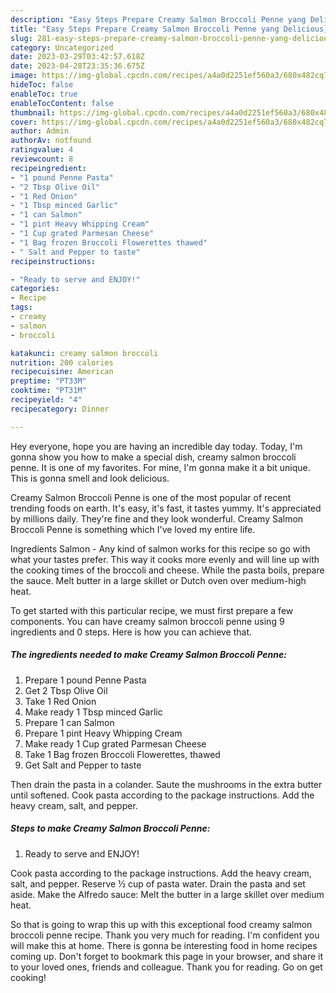 ```yaml
---
description: "Easy Steps Prepare Creamy Salmon Broccoli Penne yang Delicious}"
title: "Easy Steps Prepare Creamy Salmon Broccoli Penne yang Delicious}"
slug: 281-easy-steps-prepare-creamy-salmon-broccoli-penne-yang-delicious
category: Uncategorized
date: 2023-03-29T03:42:57.618Z
date: 2023-04-28T23:35:36.675Z
image: https://img-global.cpcdn.com/recipes/a4a0d2251ef560a3/680x482cq70/creamy-salmon-broccoli-penne-recipe-main-photo.jpg
hideToc: false
enableToc: true
enableTocContent: false
thumbnail: https://img-global.cpcdn.com/recipes/a4a0d2251ef560a3/680x482cq70/creamy-salmon-broccoli-penne-recipe-main-photo.jpg
cover: https://img-global.cpcdn.com/recipes/a4a0d2251ef560a3/680x482cq70/creamy-salmon-broccoli-penne-recipe-main-photo.jpg
author: Admin
authorAv: notfound
ratingvalue: 4
reviewcount: 8
recipeingredient:
- "1 pound Penne Pasta"
- "2 Tbsp Olive Oil"
- "1 Red Onion"
- "1 Tbsp minced Garlic"
- "1 can Salmon"
- "1 pint Heavy Whipping Cream"
- "1 Cup grated Parmesan Cheese"
- "1 Bag frozen Broccoli Flowerettes thawed"
- " Salt and Pepper to taste"
recipeinstructions:

- "Ready to serve and ENJOY!"
categories:
- Recipe
tags:
- creamy
- salmon
- broccoli

katakunci: creamy salmon broccoli 
nutrition: 200 calories
recipecuisine: American
preptime: "PT33M"
cooktime: "PT31M"
recipeyield: "4"
recipecategory: Dinner

---
```



Hey everyone, hope you are having an incredible day today. Today, I'm gonna show you how to make a special dish, creamy salmon broccoli penne. It is one of my favorites. For mine, I'm gonna make it a bit unique. This is gonna smell and look delicious.

Creamy Salmon Broccoli Penne is one of the most popular of recent trending foods on earth. It's easy, it's fast, it tastes yummy. It's appreciated by millions daily. They're fine and they look wonderful. Creamy Salmon Broccoli Penne is something which I've loved my entire life.

Ingredients Salmon - Any kind of salmon works for this recipe so go with what your tastes prefer. This way it cooks more evenly and will line up with the cooking times of the broccoli and cheese. While the pasta boils, prepare the sauce. Melt butter in a large skillet or Dutch oven over medium-high heat.


To get started with this particular recipe, we must first prepare a few components. You can have creamy salmon broccoli penne using 9 ingredients and 0 steps. Here is how you can achieve that.

<!--inarticleads1-->

##### The ingredients needed to make Creamy Salmon Broccoli Penne:

1. Prepare 1 pound Penne Pasta
1. Get 2 Tbsp Olive Oil
1. Take 1 Red Onion
1. Make ready 1 Tbsp minced Garlic
1. Prepare 1 can Salmon
1. Prepare 1 pint Heavy Whipping Cream
1. Make ready 1 Cup grated Parmesan Cheese
1. Take 1 Bag frozen Broccoli Flowerettes, thawed
1. Get  Salt and Pepper to taste


Then drain the pasta in a colander. Saute the mushrooms in the extra butter until softened. Cook pasta according to the package instructions. Add the heavy cream, salt, and pepper. 

<!--inarticleads2-->

##### Steps to make Creamy Salmon Broccoli Penne:


1. Ready to serve and ENJOY!

Cook pasta according to the package instructions. Add the heavy cream, salt, and pepper. Reserve ½ cup of pasta water. Drain the pasta and set aside. Make the Alfredo sauce: Melt the butter in a large skillet over medium heat. 

So that is going to wrap this up with this exceptional food creamy salmon broccoli penne recipe. Thank you very much for reading. I'm confident you will make this at home. There is gonna be interesting food in home recipes coming up. Don't forget to bookmark this page in your browser, and share it to your loved ones, friends and colleague. Thank you for reading. Go on get cooking!
